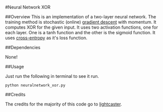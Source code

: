 #Neural Network XOR

##Overview
This is an implementation of a two-layer neural network. The training method is stochastic (online) [gradient descent](https://en.wikipedia.org/wiki/Gradient_descent) with momentum. It computes XOR for the given input. It uses two activation functions, one for each layer. One is a tanh function and the other is the sigmoid function. It uses [cross-entropy](http://neuralnetworksanddeeplearning.com/chap3.html) as it's loss function. 

##Dependencies

None!

##Usage

Just run the following in terminal to see it run. 

``
python neuralnetwork_xor.py
``

##Credits

The credits for the majority of this code go to [lightcaster](https://github.com/lightcaster).
